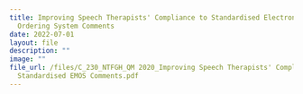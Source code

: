 ```yaml
---
title: Improving Speech Therapists' Compliance to Standardised Electronic Meal
  Ordering System Comments
date: 2022-07-01
layout: file
description: ""
image: ""
file_url: /files/C_230_NTFGH_QM 2020_Improving Speech Therapists' Compliance to
  Standardised EMOS Comments.pdf
---
```

